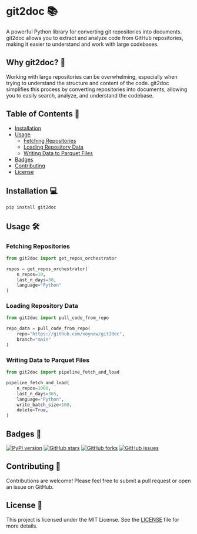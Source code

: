 # git2doc 📚

A powerful Python library for converting git repositories into documents. git2doc allows you to extract and analyze code from GitHub repositories, making it easier to understand and work with large codebases.

## Why git2doc? 🚀

Working with large repositories can be overwhelming, especially when trying to understand the structure and content of the code. git2doc simplifies this process by converting repositories into documents, allowing you to easily search, analyze, and understand the codebase.

## Table of Contents 📖

- [Installation](#installation)
- [Usage](#usage)
  - [Fetching Repositories](#fetching-repositories)
  - [Loading Repository Data](#loading-repository-data)
  - [Writing Data to Parquet Files](#writing-data-to-parquet-files)
- [Badges](#badges)
- [Contributing](#contributing)
- [License](#license)

## Installation 💻

```bash
pip install git2doc
```

## Usage 🛠️

### Fetching Repositories

```python
from git2doc import get_repos_orchestrator

repos = get_repos_orchestrator(
    n_repos=10,
    last_n_days=30,
    language="Python"
)
```

### Loading Repository Data

```python
from git2doc import pull_code_from_repo

repo_data = pull_code_from_repo(
    repo="https://github.com/voynow/git2doc",
    branch="main"
)
```

### Writing Data to Parquet Files

```python
from git2doc import pipeline_fetch_and_load

pipeline_fetch_and_load(
    n_repos=1000,
    last_n_days=365,
    language="Python",
    write_batch_size=100,
    delete=True,
)
```

## Badges 🏅

[![PyPI version](https://badge.fury.io/py/git2doc.svg)](https://badge.fury.io/py/git2doc)
[![GitHub stars](https://img.shields.io/github/stars/voynow/git2doc)](https://github.com/voynow/git2doc/stargazers)
[![GitHub forks](https://img.shields.io/github/forks/voynow/git2doc)](https://github.com/voynow/git2doc/network)
[![GitHub issues](https://img.shields.io/github/issues/voynow/git2doc)](https://github.com/voynow/git2doc/issues)

## Contributing 🤝

Contributions are welcome! Please feel free to submit a pull request or open an issue on GitHub.

## License 📄

This project is licensed under the MIT License. See the [LICENSE](LICENSE) file for more details.